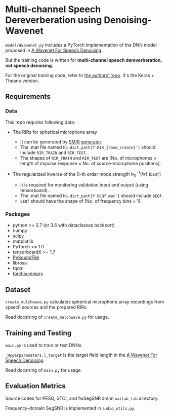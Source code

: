 # Multi-channel Speech Dereverberation using Denoising-Wavenet

`model/dwavenet.py` includes a PyTorch implementation of the DNN model proposed in [A Wavenet For Speech Denoising](https://arxiv.org/abs/1706.07162).

But the training code is written for **multi-channel speech dereverberation, not speech denoising**.

For the original training code, refer to [the authors' repo](https://github.com/drethage/speech-denoising-wavenet). It's the Keras + Theano version.

## Requirements

### Data

This repo requires following data:

- The RIRs for spherical microphone array
  - It can  be generated by [SMIR generator](https://www.audiolabs-erlangen.de/fau/professor/habets/software/smir-generator).
  - The .mat file named `hp.dict_path[f'RIR_{room_create}']` should include `RIR_TRAIN` and `RIR_TEST`.
  - The shapes of `RIR_TRAIN` and `RIR_TEST` are [No. of microphones $\times$ length of impulse response $\times$ No. of source-microphone positions].

- The regularized inverse of the 0-th order mode strength $b_0^{-1}(kr)$ (`bEQf`)
  - It is required for monitoring validation input and output (using tensorboard).
  - The .mat file named `hp.dict_path[f'bEQf.mat']` should include `bEQf`.
  - `bEQf` should have the shape of [No. of frequency bins $\times$ 1]. 

### Packages

- python >= 3.7 (or 3.6 with dataclasses backport)
- numpy
- scipy
- matplotlib
- PyTorch >= 1.0
- tensorboardX >= 1.7
- [PySoundFile](https://pysoundfile.readthedocs.io/en/latest/)
- librosa
- tqdm
- [torchsummary](https://github.com/sksq96/pytorch-summary)

## Dataset

`create_mulchwave.py` calculates spherical microphone array recordings from speech sources and the prepared RIRs. 

Read docstring of `create_mulchwave.py` for usage.

## Training and Testing

`main.py` is used to train or test DNNs.

`_Hyperparameters.l_target` is the target field length in the [A Wavenet For Speech Denoising](https://arxiv.org/abs/1706.07162).

Read docstring of `main.py` for usage.

## Evaluation Metrics

Source codes for PESQ, STOI, and fwSegSNR are in `matlab_lib` directory.

Frequency-domain SegSNR is implemented in `audio_utils.py`.